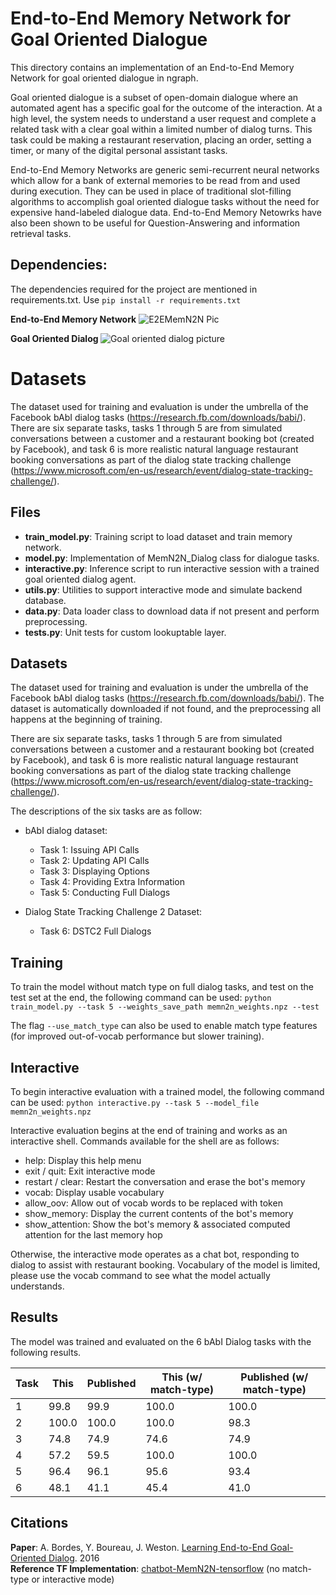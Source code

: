 # End-to-End Memory Network for Goal Oriented Dialogue
This directory contains an implementation of an End-to-End Memory Network for goal oriented dialogue in ngraph. 

Goal oriented dialogue is a subset of open-domain dialogue where an automated agent has a specific goal for the outcome of the interaction. At a high level, the system needs to understand a user request and complete a related task with a clear goal within a limited number of dialog turns. This task could be making a restaurant reservation, placing an order, setting a timer, or many of the digital personal assistant tasks.

End-to-End Memory Networks are generic semi-recurrent neural networks which allow for a bank of external memories to be read from and used during execution. They can be used in place of traditional slot-filling algorithms to accomplish goal oriented dialogue tasks without the need for expensive hand-labeled dialogue data. End-to-End Memory Netowrks have also been shown to be useful for Question-Answering and information retrieval tasks. 

## Dependencies: 
The dependencies required for the project are mentioned in requirements.txt. 
Use ```pip install -r requirements.txt```

<b>End-to-End Memory Network</b>
![E2EMemN2N Pic](https://camo.githubusercontent.com/ba1c7dbbccc5dd51d4a76cc6ef849bca65a9bf4d/687474703a2f2f692e696d6775722e636f6d2f6e7638394a4c632e706e67)

<b>Goal Oriented Dialog </b>
![Goal oriented dialog picture](https://i.imgur.com/5pQJqjM.png)

# Datasets 
The dataset used for training and evaluation is under the umbrella of the Facebook bAbI dialog tasks (https://research.fb.com/downloads/babi/). There are six separate tasks, tasks 1 through 5 are from simulated conversations between a customer and a restaurant booking bot (created by Facebook), and task 6 is more realistic natural language restaurant booking conversations as part of the dialog state tracking challenge (https://www.microsoft.com/en-us/research/event/dialog-state-tracking-challenge/).

## Files

- <b>train_model.py</b>: Training script to load dataset and train memory network.
- <b>model.py</b>: Implementation of MemN2N_Dialog class for dialogue tasks. 
- <b>interactive.py</b>: Inference script to run interactive session with a trained goal oriented dialog agent.
- <b>utils.py</b>: Utilities to support interactive mode and simulate backend database.
- <b>data.py</b>: Data loader class to download data if not present and perform preprocessing.
- <b>tests.py</b>: Unit tests for custom lookuptable layer.

## Datasets 
The dataset used for training and evaluation is under the umbrella of the Facebook bAbI dialog tasks (https://research.fb.com/downloads/babi/). The dataset is automatically downloaded if not found, and the preprocessing all happens at the beginning of training.

There are six separate tasks, tasks 1 through 5 are from simulated conversations between a customer and a restaurant booking bot (created by Facebook), and task 6 is more realistic natural language restaurant booking conversations as part of the dialog state tracking challenge (https://www.microsoft.com/en-us/research/event/dialog-state-tracking-challenge/).

The descriptions of the six tasks are as follow:

- bAbI dialog dataset:
    - Task 1: Issuing API Calls
    - Task 2: Updating API Calls
    - Task 3: Displaying Options
    - Task 4: Providing Extra Information
    - Task 5: Conducting Full Dialogs

- Dialog State Tracking Challenge 2 Dataset:
    - Task 6: DSTC2 Full Dialogs

## Training
To train the model without match type on full dialog tasks, and test on the test set at the end, the following command can be used:
`python train_model.py --task 5 --weights_save_path memn2n_weights.npz --test`

The flag `--use_match_type` can also be used to enable match type features (for improved out-of-vocab performance but slower training).

## Interactive 
To begin interactive evaluation with a trained model, the following command can be used:
`python interactive.py --task 5 --model_file memn2n_weights.npz`

Interactive evaluation begins at the end of training and works as an interactive shell. Commands available for the shell are as follows:

- help: Display this help menu
- exit / quit: Exit interactive mode
- restart / clear: Restart the conversation and erase the bot's memory
- vocab: Display usable vocabulary
- allow_oov: Allow out of vocab words to be replaced with <OOV> token
- show_memory: Display the current contents of the bot's memory
- show_attention: Show the bot's memory & associated computed attention for the last memory hop

Otherwise, the interactive mode operates as a chat bot, responding to dialog to assist with restaurant booking. Vocabulary of the model is limited, please use the vocab command to see what the model actually understands.

## Results
The model was trained and evaluated on the 6 bAbI Dialog tasks with the following results.

| Task | This  | Published |  This (w/ match-type) | Published (w/ match-type)|
|------|--------|-----------| ---------------------|--------------------------|
| 1    | 99.8   | 99.9      | 100.0                | 100.0                    |
| 2    | 100.0  | 100.0     | 100.0                | 98.3                     |
| 3    | 74.8   | 74.9      | 74.6                 | 74.9                     |
| 4    | 57.2   | 59.5      | 100.0                | 100.0                    |
| 5    | 96.4   | 96.1      | 95.6                 | 93.4                     |
| 6    | 48.1   | 41.1      | 45.4                 | 41.0                     |

## Citations
<b>Paper</b>: A. Bordes, Y. Boureau, J. Weston. [Learning End-to-End Goal-Oriented Dialog](https://arxiv.org/abs/1605.07683). 2016<br>
<b>Reference TF Implementation</b>: [chatbot-MemN2N-tensorflow](https://github.com/vyraun/chatbot-MemN2N-tensorflow) (no match-type or interactive mode)
